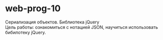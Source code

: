 # web-prog-10
Сериализация объектов. Библиотека jQuery <br>
Цель работы: ознакомиться с нотацией JSON, научиться использовать бибилотеку jQuery.
